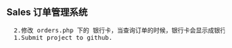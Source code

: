 <h2>Sales 订单管理系统</h2>
<pre>
  2.修改 orders.php 下的 银行卡，当查询订单的时候，银行卡会显示成银行状态，原因是 add.php 下的银行卡select 数据不对。
  1.Submit project to github.
</pre>
